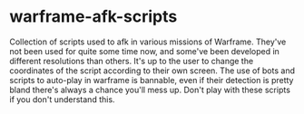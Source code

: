 # warframe-afk-scripts
Collection of scripts used to afk in various missions of Warframe.
They've not been used for quite some time now, and some've been developed in different resolutions than others.
It's up to the user to change the coordinates of the script according to their own screen.
The use of bots and scripts to auto-play in warframe is bannable, even if their detection is pretty bland there's always a chance you'll mess up.
Don't play with these scripts if you don't understand this.
